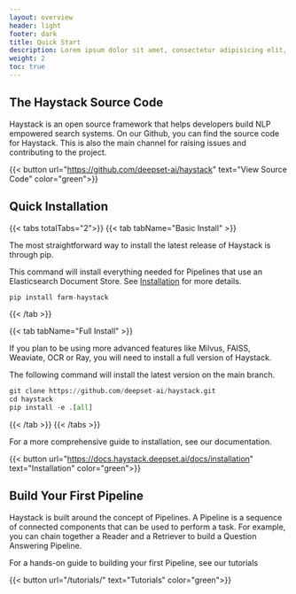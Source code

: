 ```yaml
---
layout: overview
header: light
footer: dark
title: Quick Start
description: Lorem ipsum dolor sit amet, consectetur adipisicing elit, nisi quisquam et eveniet nesciunt repellendus.
weight: 2
toc: true
---
```


## The Haystack Source Code

Haystack is an open source framework that helps developers build NLP empowered search systems.
On our Github, you can find the source code for Haystack.
This is also the main channel for raising issues and contributing to the project.

{{< button url="https://github.com/deepset-ai/haystack" text="View Source Code" color="green">}}

## Quick Installation

{{< tabs totalTabs="2">}}
{{< tab tabName="Basic Install"  >}}

The most straightforward way to install the latest release of Haystack is through pip.

This command will install everything needed for Pipelines that use an Elasticsearch Document Store. See <a href="https://docs.haystack.deepset.ai/docs/installation">Installation</a> for more details.

```python
pip install farm-haystack
```

{{< /tab >}}

{{< tab tabName="Full Install" >}}

If you plan to be using more advanced features like Milvus, FAISS, Weaviate, OCR or Ray, you will need to install a full version of Haystack.

The following command will install the latest version on the main branch.

```python
git clone https://github.com/deepset-ai/haystack.git
cd haystack
pip install -e .[all]
```

{{< /tab >}}
{{< /tabs >}}

For a more comprehensive guide to installation, see our documentation.

{{< button url="https://docs.haystack.deepset.ai/docs/installation" text="Installation" color="green">}}

## Build Your First Pipeline

Haystack is built around the concept of Pipelines. A Pipeline is a sequence of connected components that can be used to perform a task.
For example, you can chain together a Reader and a Retriever to build a Question Answering Pipeline.

For a hands-on guide to building your first Pipeline, see our tutorials

{{< button url="/tutorials/" text="Tutorials" color="green">}}
